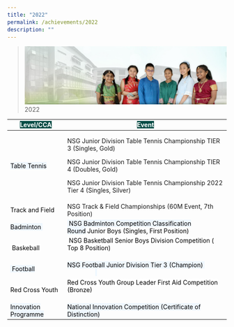```yaml
---
title: "2022"
permalink: /achievements/2022
description: ""
---
```

>![](/images/About%20Us/banner2-with%20bg.jpg)
>2022


<table class="tg">
<thead>
  <tr>
    <th class="tg-t3gd"><span style="font-weight:bold;color:#FFF;background-color:#024C45">Level/CCA</span></th>
    <th class="tg-t3gd"><span style="font-weight:bold;color:#FFF;background-color:#024C45">Event</span></th>
  </tr>
</thead>
<tbody>
  <tr>
    <td class="tg-415u"><span style="color:#000;background-color:#EFF7FF">Table Tennis</span></td>
    <td class="tg-415u"><p>NSG Junior Division Table Tennis Championship TIER 3 (Singles, Gold)&nbsp;</p>
      <p>NSG Junior Division Table Tennis Championship TIER 4 (Doubles, Gold)&nbsp;</p>
      <p>NSG Junior Division Table Tennis Championship 2022 Tier 4 (Singles, Silver)<br>
      </p></td>
  </tr>
  <tr>
    <td class="tg-zr06"><span style="color:#000;background-color:#FFF">Track and Field</span></td>
    <td class="tg-zr06">NSG Track &amp; Field Championships (60M Event, 7th Position)<br></td>
  </tr>
  <tr>
    <td class="tg-415u"><span style="color:#000;background-color:#EFF7FF">Badminton&nbsp; </span></td>
    <td class="tg-415u"><span style="color:#000;background-color:#EFF7FF">&nbsp;NSG Badminton Competition Classification Round</span><span style="font-weight:400;color:#000">&nbsp;Junior Boys (Singles, First Position)</span><br></td>
  </tr>
  <tr>
    <td class="tg-zr06"><span style="color:#000;background-color:#FFF">&nbsp;Baskeball&nbsp;</span></td>
    <td class="tg-zr06"><span style="color:#000;background-color:#FFF">&nbsp;NSG Basketball Senior Boys Division Competition ( Top 8 Position)</span><br><br></td>
  </tr>
  <tr>
    <td class="tg-415u"><span style="color:#000;background-color:#EFF7FF"> &nbsp;Football</span></td>
    <td class="tg-415u"><span style="color:#000;background-color:#EFF7FF">NSG Football Junior Division Tier 3 (Champion)&nbsp;</span><span style="font-weight:400;color:#000"> &nbsp;</span><span style="font-weight:400;color:#000"> &nbsp;</span><span style="font-weight:400;color:#000"> &nbsp;</span><span style="font-weight:400;color:#000"> &nbsp;</span><span style="font-weight:400;color:#000">&nbsp;</span><span style="font-weight:400;color:#000">&nbsp; </span><span style="font-weight:400;color:#000"> &nbsp;</span><span style="font-weight:400;color:#000"> &nbsp;</span><span style="font-weight:400;color:#000"> &nbsp;</span><span style="font-weight:400;color:#000"> &nbsp;</span><span style="font-weight:400;color:#000"> &nbsp;</span><span style="font-weight:400;color:#000"> &nbsp;</span><span style="font-weight:400;color:#000"> &nbsp;</span><span style="font-weight:400;color:#000"> &nbsp;</span><span style="font-weight:400;color:#000"> &nbsp;</span><span style="color:#000;background-color:#EFF7FF">&nbsp; </span></td>
  </tr>
  <tr>
    <td class="tg-zr06"><span style="color:#000;background-color:#FFF"> Red Cross Youth&nbsp;</span></td>
    <td class="tg-zr06"><span style="color:#000;background-color:#FFF">Red Cross Youth Group Leader First Aid Competition (Bronze)</span><br><br><span style="font-weight:400;color:#000"> </span></td>
  </tr>
  <tr>
    <td class="tg-415u"><span style="color:#000;background-color:#EFF7FF"> Innovation Programme </span></td>
    <td class="tg-415u"><span style="color:#000;background-color:#EFF7FF">National Innovation Competition (Certificate of Distinction)</span><br><span style="color:#000;background-color:#EFF7FF"> </span></td>
  </tr>
  <tr>

</tbody>
</table>
